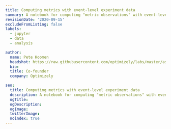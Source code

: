 ```yaml
---
title: Computing metrics with event-level experiment data
summary: A notebook for computing "metric observations" with event-level experiment data
revisionDate: '2020-09-15'
excludeFromListing: false
labels:
  - jupyter
  - data
  - analysis

author:
  name: Pete Koomen
  headshot: https://raw.githubusercontent.com/optimizely/labs/master/assets/author-headshots/petekoomen.png
  bio:
  title: Co-founder
  company: Optimizely

seo:
  title: Computing metrics with event-level experiment data
  description: A notebook for computing "metric observations" with event-level experiment data
  ogTitle:
  ogDescription:
  ogImage:
  twitterImage:
  noindex: true
---
```

